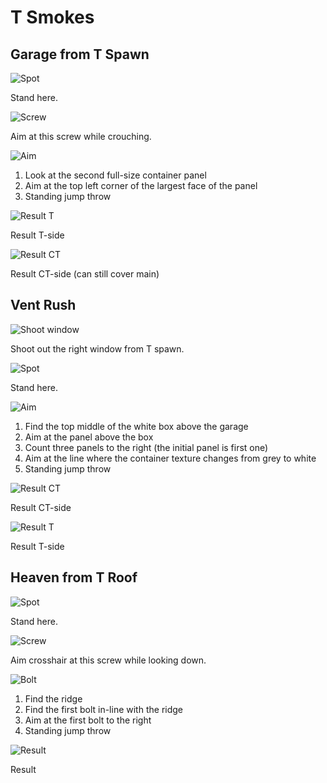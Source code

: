 # T Smokes

## Garage from T Spawn

![Spot](./t/garage/spot.jpg)

Stand here.

![Screw](./t/garage/screw.jpg)

Aim at this screw while crouching.

![Aim](./t/garage/aim.jpg)

1. Look at the second full-size container panel
2. Aim at the top left corner of the largest face of the panel
3. Standing jump throw

![Result T](./t/garage/result_t.jpg)

Result T-side

![Result CT](./t/garage/result_ct.jpg)

Result CT-side (can still cover main)

## Vent Rush

![Shoot window](./t/vent-rush/window.jpg)

Shoot out the right window from T spawn.

![Spot](./t/vent-rush/spot.jpg)

Stand here.

![Aim](./t/vent-rush/aim.jpg)

1. Find the top middle of the white box above the garage
2. Aim at the panel above the box
3. Count three panels to the right (the initial panel is first one)
4. Aim at the line where the container texture changes from grey to white
5. Standing jump throw

![Result CT](./t/vent-rush/result_ct.jpg)

Result CT-side

![Result T](./t/vent-rush/result_t.jpg)

Result T-side

## Heaven from T Roof

![Spot](./t/heaven/spot.jpg)

Stand here.

![Screw](./t/heaven/screw.jpg)

Aim crosshair at this screw while looking down.

![Bolt](./t/heaven/aim.jpg)

1. Find the ridge
2. Find the first bolt in-line with the ridge
3. Aim at the first bolt to the right
4. Standing jump throw

![Result](./t/heaven/result.jpg)

Result
